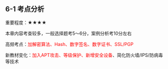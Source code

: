 ## 6-1 考点分析

重要程度：★★★★

本章内容考查较多，一般选择题考5～6分，案例分析考10分左右

高频考点：<font color="red">加解密算法、Hash、数字签名、数字证书、SSL/PGP</font>

新教材变化：<font color="red">加入APT攻击、等级保护、新增安全设备</font>、简化防火墙/IPS/防病毒等技术